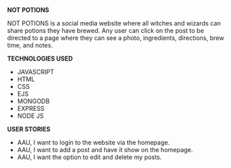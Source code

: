 **NOT POTIONS**

NOT POTIONS is a social media website where all witches and wizards can share  potions they have brewed. Any user can click on the post to be directed to a page where they can see a photo, ingredients, directions, brew time, and notes. 

**TECHNOLOGIES USED**

* JAVASCRIPT 
* HTML
* CSS
* EJS
* MONGODB
* EXPRESS
* NODE JS 

**USER STORIES**

* AAU, I want to login to the website via the homepage. 
* AAU, I want to add a post and have it show on the homepage.
* AAU, I want the option to edit and delete my posts. 

